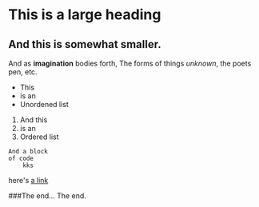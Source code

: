 # This is a large heading

## And this is somewhat smaller.

And as **imagination** bodies forth,
The forms of things *unknown*, the poets pen,
etc.

- This
- is an
- Unordened list

1. And this
2. is an
3. Ordered list

```
And a block
of code
	kks
```

here's [a link](https://www.wikipedia.nl)

###The end...
The end.
